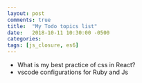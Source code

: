 ```yaml
---
layout: post
comments: true
title:  "My Todo topics list"
date:   2018-10-11 10:30:00 -0500
categories:
tags: [js_closure, es6]
---
```


* What is my best practice of css in React?
* vscode configurations for Ruby and Js